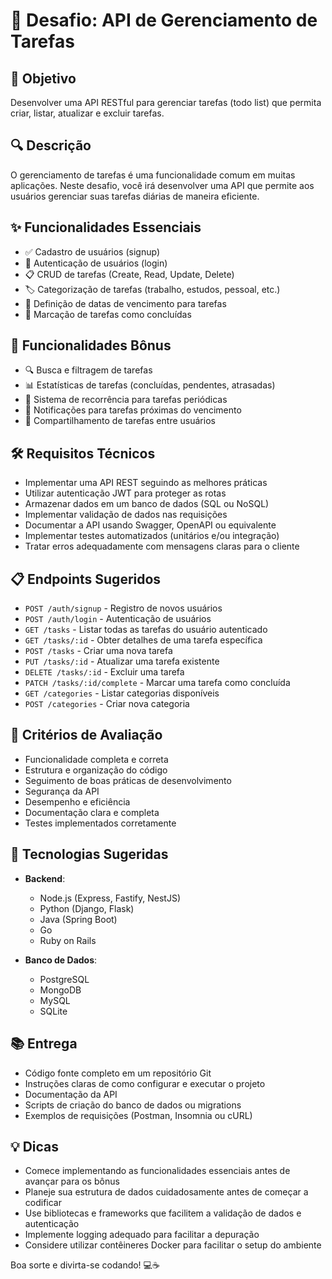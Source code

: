 # 📝 Desafio: API de Gerenciamento de Tarefas

## 🎯 Objetivo

Desenvolver uma API RESTful para gerenciar tarefas (todo list) que permita criar, listar, atualizar e excluir tarefas.

## 🔍 Descrição

O gerenciamento de tarefas é uma funcionalidade comum em muitas aplicações. Neste desafio, você irá desenvolver uma API que permite aos usuários gerenciar suas tarefas diárias de maneira eficiente.

## ✨ Funcionalidades Essenciais

- ✅ Cadastro de usuários (signup)
- 🔑 Autenticação de usuários (login)
- 📋 CRUD de tarefas (Create, Read, Update, Delete)
- 🏷️ Categorização de tarefas (trabalho, estudos, pessoal, etc.)
- 📅 Definição de datas de vencimento para tarefas
- 🔔 Marcação de tarefas como concluídas

## 🌟 Funcionalidades Bônus

- 🔍 Busca e filtragem de tarefas
- 📊 Estatísticas de tarefas (concluídas, pendentes, atrasadas)
- 🔄 Sistema de recorrência para tarefas periódicas
- 📱 Notificações para tarefas próximas do vencimento
- 👥 Compartilhamento de tarefas entre usuários

## 🛠️ Requisitos Técnicos

- Implementar uma API REST seguindo as melhores práticas
- Utilizar autenticação JWT para proteger as rotas
- Armazenar dados em um banco de dados (SQL ou NoSQL)
- Implementar validação de dados nas requisições
- Documentar a API usando Swagger, OpenAPI ou equivalente
- Implementar testes automatizados (unitários e/ou integração)
- Tratar erros adequadamente com mensagens claras para o cliente

## 📋 Endpoints Sugeridos

- `POST /auth/signup` - Registro de novos usuários
- `POST /auth/login` - Autenticação de usuários
- `GET /tasks` - Listar todas as tarefas do usuário autenticado
- `GET /tasks/:id` - Obter detalhes de uma tarefa específica
- `POST /tasks` - Criar uma nova tarefa
- `PUT /tasks/:id` - Atualizar uma tarefa existente
- `DELETE /tasks/:id` - Excluir uma tarefa
- `PATCH /tasks/:id/complete` - Marcar uma tarefa como concluída
- `GET /categories` - Listar categorias disponíveis
- `POST /categories` - Criar nova categoria

## 📝 Critérios de Avaliação

- Funcionalidade completa e correta
- Estrutura e organização do código
- Seguimento de boas práticas de desenvolvimento
- Segurança da API
- Desempenho e eficiência
- Documentação clara e completa
- Testes implementados corretamente

## 🚀 Tecnologias Sugeridas

- **Backend**:
  - Node.js (Express, Fastify, NestJS)
  - Python (Django, Flask)
  - Java (Spring Boot)
  - Go
  - Ruby on Rails

- **Banco de Dados**:
  - PostgreSQL
  - MongoDB
  - MySQL
  - SQLite

## 📚 Entrega

- Código fonte completo em um repositório Git
- Instruções claras de como configurar e executar o projeto
- Documentação da API
- Scripts de criação do banco de dados ou migrations
- Exemplos de requisições (Postman, Insomnia ou cURL)

## 💡 Dicas

- Comece implementando as funcionalidades essenciais antes de avançar para os bônus
- Planeje sua estrutura de dados cuidadosamente antes de começar a codificar
- Use bibliotecas e frameworks que facilitem a validação de dados e autenticação
- Implemente logging adequado para facilitar a depuração
- Considere utilizar contêineres Docker para facilitar o setup do ambiente

Boa sorte e divirta-se codando! 💻☕
